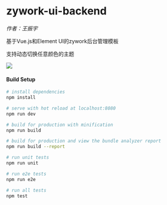 # zywork-ui-backend

*作者：王振宇*

基于Vue.js和Element UI的zywork后台管理模板

支持动态切换任意颜色的主题

![](https://github.com/GZWgssmart/zywork/blob/master/zywork-ui/zywork-ui-backend/src/assets/zywork-backend-ui.png)

#### Build Setup

``` bash
# install dependencies
npm install

# serve with hot reload at localhost:8080
npm run dev

# build for production with minification
npm run build

# build for production and view the bundle analyzer report
npm run build --report

# run unit tests
npm run unit

# run e2e tests
npm run e2e

# run all tests
npm test
```
